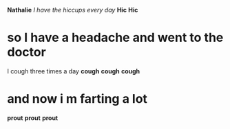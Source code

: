 **Nathalie**
_I have the hiccups every day_
**Hic**
**Hic**
# so I have a headache and went to the doctor
I cough three times a day
**cough**
**cough**
**cough**
# and now i m farting a lot
**prout**
**prout**
**prout**
